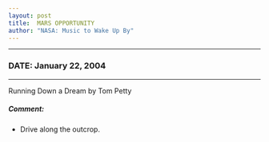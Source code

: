 ```yaml
---
layout: post
title:  MARS OPPORTUNITY
author: "NASA: Music to Wake Up By"
---
```


----
### DATE: January 22, 2004
----
Running Down a Dream by Tom Petty

##### Comment:
* Drive along the outcrop.
